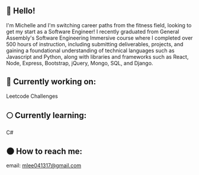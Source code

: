 ## 👼 Hello!

I'm Michelle and I'm switching career paths from the fitness field, looking to get my start as a Software Engineer! I recently graduated from General Assembly's Software Engineering Immersive course where I completed over 500 hours of instruction, including submitting deliverables, projects, and gaining a foundational understanding of technical languages such as Javascript and Python, along with libraries and frameworks such as React, Node, Express, Bootstrap, jQuery, Mongo, SQL, and Django. 

## 🌙 Currently working on:
Leetcode Challenges

## 🌕 Currently learning:
C#

## 🌑 How to reach me:
email: mlee041317@gmail.com
